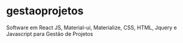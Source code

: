 # gestaoprojetos
Software em React JS, Material-ui, Materialize, CSS, HTML, Jquery e Javascript para Gestão de Projetos
